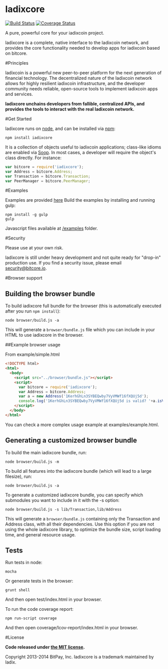 Iadixcore
=======

[![Build Status](https://travis-ci.org/bitpay/bitcore.svg?branch=master)](https://travis-ci.org/bitpay/bitcore)
[![Coverage Status](https://img.shields.io/coveralls/bitpay/bitcore.svg)](https://coveralls.io/r/bitpay/bitcore)

A pure, powerful core for your iadixcoin project.

Iadixcore is a complete, native interface to the Iadixcoin network, and provides the core functionality needed to develop apps for iadixcoin based on bitcore.

#Principles

Iadixcoin is a powerful new peer-to-peer platform for the next generation of financial technology. The decentralized nature of the Iadixcoin network allows for highly resilient iadixcoin infrastructure, and the developer community needs reliable, open-source tools to implement iadixcoin apps and services.

**Iadixcore unchains developers from fallible, centralized APIs, and provides the tools to interact with the real Iadixcoin network.**

#Get Started

Iadixcore runs on [node](http://nodejs.org/), and can be installed via [npm](https://npmjs.org/):

```
npm install iadixcore
```

It is a collection of objects useful to iadixcoin applications; class-like idioms are enabled via [Soop](https://github.com/bitpay/soop). In most cases, a developer will require the object's class directly. For instance:

```javascript
var bitcore = require('iadixcore');
var Address = bitcore.Address;
var Transaction = bitcore.Transaction;
var PeerManager = bitcore.PeerManager;
```

#Examples

Examples are provided [here](examples.md)
Build the examples by installing and running gulp:

```
npm install -g gulp
gulp
```

Javascript files available at [/examples](/examples) folder.


#Security

Please use at your own risk.

Iadixcore is still under heavy development and not quite ready for "drop-in" production use. If you find a security issue, please email security@bitcore.io.

#Browser support

## Building the browser bundle

To build iadixcore full bundle for the browser (this is automatically executed after you run `npm install`):

```
node browser/build.js -a
```

This will generate a `browser/bundle.js` file which you can include in your HTML to use iadixcore in the browser.

##Example browser usage

From example/simple.html

```html
<!DOCTYPE html>
<html>
  <body>
    <script src="../browser/bundle.js"></script>
    <script>
      var bitcore = require('iadixcore');
      var Address = bitcore.Address;
      var a = new Address('1KerhGhLn3SYBEQwby7VyVMWf16fXQUj5d');
      console.log('1KerhGhLn3SYBEQwby7VyVMWf16fXQUj5d is valid? '+a.isValid());
    </script>
  </body>
</html>
```

You can check a more complex usage example at examples/example.html.

## Generating a customized browser bundle

To build the main iadixcore bundle, run:

```
node browser/build.js -m
```

To build all features into the iadixcore bundle (which will lead to a large filesize), run:

```
node browser/build.js -a
```

To generate a customized iadixcore bundle, you can specify which submodules you want to include in it with the -s option:

```
node browser/build.js -s lib/Transaction,lib/Address
```

This will generate a `browser/bundle.js` containing only the Transaction and Address class, with all their dependencies.  Use this option if you are not using the whole iadixcore library, to optimize the bundle size, script loading time, and general resource usage.

## Tests

Run tests in node:

```
mocha
```

Or generate tests in the browser:

```
grunt shell
```

And then open test/index.html in your browser.

To run the code coverage report:

```
npm run-script coverage
```

And then open coverage/lcov-report/index.html in your browser.

#License

**Code released under [the MIT license](https://github.com/iadix/iadixcore/blob/master/LICENSE).**

Copyright 2013-2014 BitPay, Inc. Iadixcore is a trademark maintained by Iadix.

